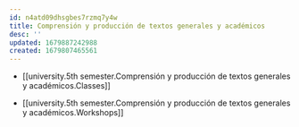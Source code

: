 ```yaml
---
id: n4atd09dhsgbes7rzmq7y4w
title: Comprensión y producción de textos generales y académicos
desc: ''
updated: 1679887242988
created: 1679807465561
---
```


- [[university.5th semester.Comprensión y producción de textos generales y académicos.Classes]]


- [[university.5th semester.Comprensión y producción de textos generales y académicos.Workshops]]